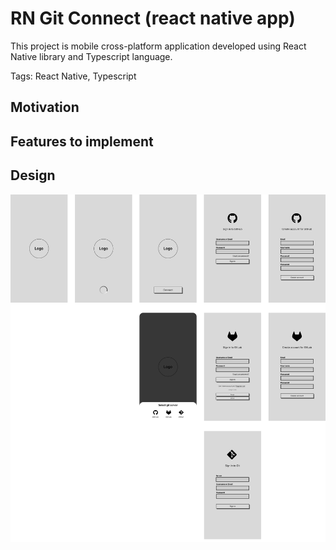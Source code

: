 # RN Git Connect (react native app)
This project is mobile cross-platform application developed using React Native library and Typescript language.

Tags: React Native, Typescript

## Motivation

## Features to implement

## Design
![Wireframe design for appliccation](readme/git_connect_wireframe.png "Wireframe design for Git Connect")